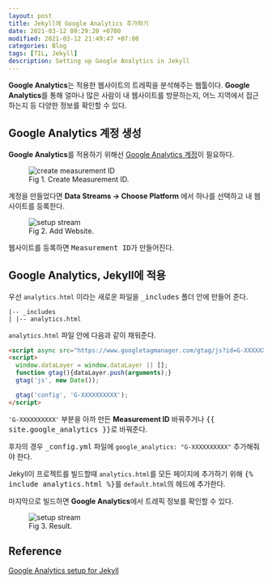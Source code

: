 ```yaml
---
layout: post
title: Jekyll에 Google Analytics 추가하기
date: 2021-03-12 09:29:20 +0700
modified: 2021-03-12 21:49:47 +07:00
categories: Blog
tags: [TIL, Jekyll]
description: Setting up Google Analytics in Jekyll
---
```


**Google Analytics**는 적용한 웹사이트의 트레픽을 분석해주는 웹툴이다. **Google Analytics**를 통해 얼마나 많은 사람이 내 웹사이트를 방문하는지, 어느 지역에서 접근하는지 등 다양한 정보를 확인할 수 있다.

## Google Analytics 계정 생성

**Google Analytics**를 적용하기 위해선 [Google Analytics 계정](https://analytics.google.com/analytics/web/provision?authuser=0#provision/SignUp/)이 필요하다.

<figure>
<img src="/blog-Jekyll-GoogleAnalytics/createMID.png" alt="create measurement ID">
<figcaption>Fig 1. Create Measurement ID.</figcaption>
</figure>

계정을 만들었다면 **Data Streams &rarr; Choose Platform** 에서 하나를 선택하고 내 웹사이트를 등록한다.

<figure>
<img src="/blog-Jekyll-GoogleAnalytics/setupStream.png" alt="setup stream">
<figcaption>Fig 2. Add Website.</figcaption>
</figure>

웹사이트를 등록하면 <kbd>Measurement ID</kbd>가 만들어진다.

## Google Analytics, Jekyll에 적용

우선 `analytics.html` 이라는 새로운 파일을 <kbd>_includes</kbd> 폴더 안에 만들어 준다.

```
|-- _includes
| |-- analytics.html
```

`analytics.html` 파일 안에 다음과 같이 채워준다.

``` html
<script async src="https://www.googletagmanager.com/gtag/js?id=G-XXXXXXXXXX"></script>
<script>
  window.dataLayer = window.dataLayer || [];
  function gtag(){dataLayer.push(arguments);}
  gtag('js', new Date());

  gtag('config', 'G-XXXXXXXXXX');
</script>
```

`'G-XXXXXXXXXX'` 부분을 아까 만든 **Measurement ID** 바꿔주거나 <kbd>&#123;{ site.google_analytics }}</kbd>로 바꿔준다.

후자의 경우 <kbd>_config.yml</kbd> 파일에 `google_analytics: "G-XXXXXXXXXX"` 추가해줘야 한다.

Jekyll이 프로젝트를 빌드할때 `analytics.html`를 모든 페이지에 추가하기 위해
<kbd>{&#37; include analytics.html %}</kbd>를 `default.html`의 헤드에 추가한다.

마지막으로 빌드하면 **Google Analytics**에서 트레픽 정보를 확인할 수 있다.

<figure>
<img src="/blog-Jekyll-GoogleAnalytics/result.png" alt="setup stream">
<figcaption>Fig 3. Result.</figcaption>
</figure>

## Reference

[Google Analytics setup for Jekyll](https://michaelsoolee.com/google-analytics-jekyll/)